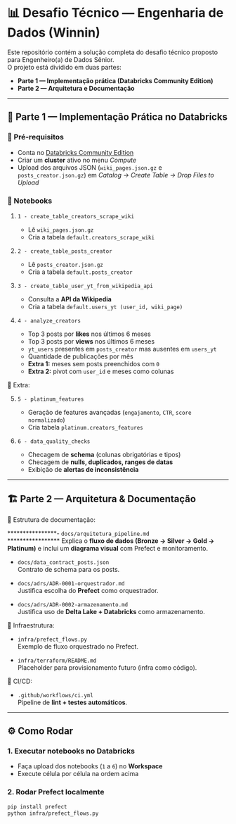 # 📊 Desafio Técnico — Engenharia de Dados (Winnin)

Este repositório contém a solução completa do desafio técnico proposto para Engenheiro(a) de Dados Sênior.  
O projeto está dividido em duas partes:

- **Parte 1 — Implementação prática (Databricks Community Edition)**
- **Parte 2 — Arquitetura e Documentação**

---

## 🚀 Parte 1 — Implementação Prática no Databricks

### 🔧 Pré-requisitos
- Conta no [Databricks Community Edition](https://community.cloud.databricks.com/)
- Criar um **cluster** ativo no menu *Compute*
- Upload dos arquivos JSON (`wiki_pages.json.gz` e `posts_creator.json.gz`) em *Catalog → Create Table → Drop Files to Upload*

### 📒 Notebooks
1. `1 - create_table_creators_scrape_wiki`
   - Lê `wiki_pages.json.gz`
   - Cria a tabela `default.creators_scrape_wiki`

2. `2 - create_table_posts_creator`
   - Lê `posts_creator.json.gz`
   - Cria a tabela `default.posts_creator`

3. `3 - create_table_user_yt_from_wikipedia_api`
   - Consulta a **API da Wikipedia**
   - Cria a tabela `default.users_yt (user_id, wiki_page)`

4. `4 - analyze_creators`
   - Top 3 posts por **likes** nos últimos 6 meses
   - Top 3 posts por **views** nos últimos 6 meses
   - `yt_users` presentes em `posts_creator` mas ausentes em `users_yt`
   - Quantidade de publicações por mês
   - **Extra 1:** meses sem posts preenchidos com `0`
   - **Extra 2:** pivot com `user_id` e meses como colunas

🔧 Extra:

5. `5 - platinum_features`
   - Geração de features avançadas (`engajamento`, `CTR`, `score normalizado`)
   - Cria tabela `platinum.creators_features`

6. `6 - data_quality_checks`
   - Checagem de **schema** (colunas obrigatórias e tipos)
   - Checagem de **nulls, duplicados, ranges de datas**
   - Exibição de **alertas de inconsistência**

---

## 🏗️ Parte 2 — Arquitetura & Documentação

📂 Estrutura de documentação:

****************- `docs/arquitetura_pipeline.md`  
*****************  Explica o **fluxo de dados (Bronze → Silver → Gold → Platinum)** e inclui um **diagrama visual** com Prefect e monitoramento.

- `docs/data_contract_posts.json`  
  Contrato de schema para os posts.

- `docs/adrs/ADR-0001-orquestrador.md`  
  Justifica escolha do **Prefect** como orquestrador.

- `docs/adrs/ADR-0002-armazenamento.md`  
  Justifica uso de **Delta Lake + Databricks** como armazenamento.

📂 Infraestrutura:

- `infra/prefect_flows.py`  
  Exemplo de fluxo orquestrado no Prefect.

- `infra/terraform/README.md`  
  Placeholder para provisionamento futuro (infra como código).

📂 CI/CD:

- `.github/workflows/ci.yml`  
  Pipeline de **lint + testes automáticos**.

---

## ⚙️ Como Rodar

### 1. Executar notebooks no Databricks
- Faça upload dos notebooks (`1` a `6`) no **Workspace**
- Execute célula por célula na ordem acima

### 2. Rodar Prefect localmente
```bash
pip install prefect
python infra/prefect_flows.py
